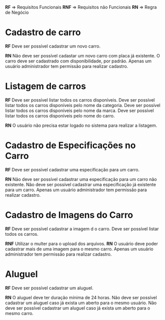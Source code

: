 **RF** => Requisitos Funcionais
**RNF** => Requisitos não Funcionais
**RN** => Regra de Negócio

# Cadastro de carro

**RF**
Deve ser possível cadastrar um novo carro.

**RN**
Não deve ser possível cadastar um novo carro com placa já existente.
O carro deve ser cadastrado com disponibilidade, por padrão.
Apenas um usuário administrador tem permissão para realizar cadastro.

# Listagem de carros

**RF**
Deve ser possível listar todos os carros disponíveis.
Deve ser possível listar todos os carros disponíveis pelo nome da categoria.
Deve ser possível listar todos os carros disponíveis pelo nome da marca.
Deve ser possível listar todos os carros disponíveis pelo nome do carro.

**RN**
O usuário não precisa estar logado no sistema para realizar a listagem.

# Cadastro de Especificações no Carro

**RF**
Deve ser possível cadastrar uma especificação para um carro.

**RN**
Não deve ser possível cadastrar uma especificação para um carro não existente.
Não deve ser possível cadastrar uma especificação já existente para um carro.
Apenas um usuário administrador tem permissão para realizar cadastro.

# Cadastro de Imagens do Carro

**RF**
Deve ser possível cadastrar a imagem d  o carro.
Deve ser possível listar todos os carros.

**RNF**
Utilizar o multer para o upload dos arquivos.
**RN**
O usuário deve poder cadastrar mais de uma imagem para o mesmo carro.
Apenas um usuário administrador tem permissão para realizar cadastro.

# Aluguel

**RF**
Deve ser possível cadastrar um aluguel.

**RN**
O aluguel deve ter duração mínima de 24 horas.
Não deve ser possível cadastrar um aluguel caso já exista um aberto para o mesmo usuário.
Não deve ser possível cadastrar um aluguel caso já exista um aberto para o mesmo carro.